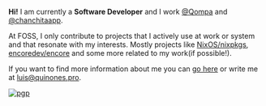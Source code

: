 
**Hi!** I am currently a **Software Developer** and I work [@Qompa](https://qompa.io/) and [@chanchitaapp](https://chanchita.app).

At FOSS, I only contribute to projects that I actively use at work or system and that resonate with my interests. Mostly
projects like [NixOS/nixpkgs](https://github.com/NixOS/nixpkgs), [encoredev/encore](https://github.com/encoredev/encore)
and some more related to my work(if possible!).

If you want to find more information about me you can [go here](https://quinones.pro) or write me at [luis@quinones.pro](mailto:luis@quinones.pro).

[![pgp](https://img.shields.io/badge/pgp-0xd6fc92fd3a094af8-313131?style=flat&labelColor=545454&color=313131)](https://github.com/luisnquin.gpg)
